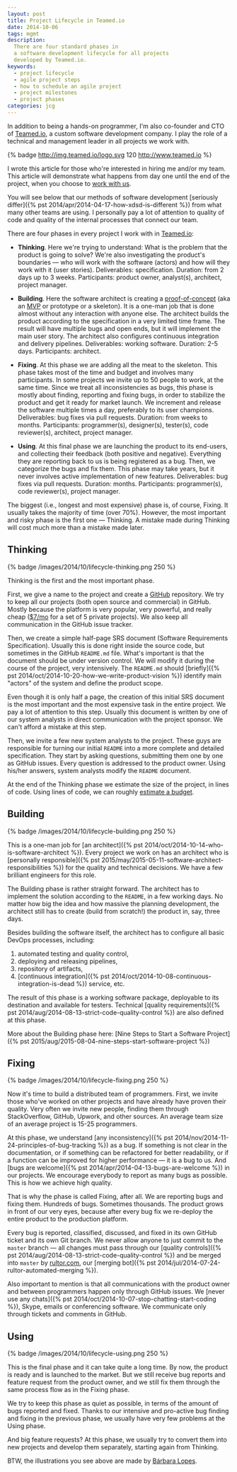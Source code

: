 ```yaml
---
layout: post
title: Project Lifecycle in Teamed.io
date: 2014-10-06
tags: mgmt
description:
  There are four standard phases in
  a software development lifecycle for all projects
  developed by Teamed.io.
keywords:
  - project lifecycle
  - agile project steps
  - how to schedule an agile project
  - project milestones
  - project phases
categories: jcg
---
```


In addition to being a hands-on programmer, I'm also co-founder and CTO of
[Teamed.io](http://www.teamed.io), a custom software development company.
I play the role of a technical and management leader in all projects
we work with.

{% badge http://img.teamed.io/logo.svg 120 http://www.teamed.io %}

I wrote this article for those who're interested in hiring me and/or
my team. This article will demonstrate what happens from day one until
the end of the project, when you choose to [work with us](mailto:hire@teamed.io).

You will see below that our methods of
software development [seriously differ]({% pst 2014/apr/2014-04-17-how-xdsd-is-different %})
from what many other teams are using. I personally pay a lot of attention to quality
of code and quality of the internal processes that connect our team.

<!--more-->

There are four phases in every project I work with in
[Teamed.io](http://www.teamed.io):

 * **Thinking**.
   Here we're trying to understand: What is the problem that the product
   is going to solve? We're also investigating the product's boundaries &mdash;
   who will work with the software (actors) and how will they work with it (user stories).
   Deliverables: specification.
   Duration: from 2 days up to 3 weeks.
   Participants: product owner, analyst(s), architect, project manager.

 * **Building**.
   Here the software architect is creating a [proof-of-concept](https://en.wikipedia.org/wiki/Proof_of_concept)
   (aka an [MVP](https://en.wikipedia.org/wiki/Minimum_viable_product) or prototype or a skeleton).
   It is a one-man job that is done almost without any interaction
   with anyone else. The architect builds the product according to the
   specification in a very limited time frame. The result will have
   multiple bugs and open ends, but it will implement the main user story.
   The architect also configures continuous integration and delivery pipelines.
   Deliverables: working software.
   Duration: 2-5 days.
   Participants: architect.

 * **Fixing**.
   At this phase we are adding all the meat to the skeleton. This phase
   takes most of the time and budget and involves many participants.
   In some projects we invite up to 50 people to work, at the same time.
   Since we treat all inconsistencies as bugs, this phase is mostly about
   finding, reporting and fixing bugs, in order to stabilize the product
   and get it ready for market launch. We increment and
   release the software multiple times a day, preferably to its user
   champions.
   Deliverables: bug fixes via pull requests.
   Duration: from weeks to months.
   Participants: programmer(s), designer(s), tester(s), code reviewer(s), architect, project manager.

 * **Using**.
   At this final phase we are launching the product to its end-users,
   and collecting their feedback (both positive and negative). Everything
   they are reporting back to us is being registered as a bug. Then,
   we categorize the bugs and fix them. This phase may take years, but
   it never involves active implementation of new features.
   Deliverables: bug fixes via pull requests.
   Duration: months.
   Participants: programmer(s), code reviewer(s), project manager.

The biggest (i.e., longest and most expensive) phase is, of course, Fixing. It
usually takes the majority of time (over 70%). However, the most important
and risky phase is the first one &mdash; Thinking. A mistake made during Thinking
will cost much more than a mistake made later.

## Thinking

{% badge /images/2014/10/lifecycle-thinking.png 250 %}

Thinking is the first and the most important phase.

First, we give a name to the project and create a [GitHub](https://github.com) repository. We
try to keep all our projects (both open source and commercial) in GitHub.
Mostly because the platform is very popular, very powerful, and really cheap
([$7/mo](https://github.com/pricing) for a set of 5 private projects).
We also keep all communication in the GitHub issue tracker.

Then, we create a simple half-page SRS document (Software Requirements Specification). Usually
this is done right inside the source code, but sometimes in the GitHub `README.md` file. What's important
is that the document should be under version control. We will modify it
during the course of the project, very intensively. The `README.md` should
[briefly]({% pst 2014/oct/2014-10-20-how-we-write-product-vision %})
identify main "actors" of the system and define the product scope.

Even though it is only half a page, the creation of this initial SRS document
is the most important and the most expensive task in the entire project.
We pay a lot of attention to this step. Usually this document is written
by one of our system analysts in direct communication with the project sponsor. We can't afford
a mistake at this step.

Then, we invite a few new system analysts to the project. These guys
are responsible for turning our initial `README` into a more complete and detailed
specification. They start by asking questions, submitting them one by one
as GitHub issues. Every question is addressed to the product owner. Using
his/her answers, system analysts modify the `README` document.

At the end of the Thinking phase we estimate the size of the project,
in lines of code. Using lines of code, we can roughly
[estimate a budget](http://www.teamed.io/calculator.html).

## Building

{% badge /images/2014/10/lifecycle-building.png 250 %}

This is a one-man job for
[an architect]({% pst 2014/oct/2014-10-14-who-is-software-architect %}).
Every project we work on
has an architect who is [personally responsible]({% pst 2015/may/2015-05-11-software-architect-responsibilities %})
for the quality and technical decisions. We have a few brilliant engineers
for this role.

The Building phase is rather straight forward. The architect has to implement the
solution according to the `README`, in a few working days. No matter
how big the idea and how massive the planning development, the architect
still has to create (build from scratch!) the product in, say, three days.

Besides building the software itself, the architect has to configure all
basic DevOps processes, including:
1) automated testing and quality control,
2) deploying and releasing pipelines,
3) repository of artifacts,
4) [continuous integration]({% pst 2014/oct/2014-10-08-continuous-integration-is-dead %}) service, etc.

The result of this phase is a working software package, deployable
to its destination and available for testers. Technical
[quality requirements]({% pst 2014/aug/2014-08-13-strict-code-quality-control %})
are also defined at this phase.

More about the Building phase here:
[Nine Steps to Start a Software Project]({% pst 2015/aug/2015-08-04-nine-steps-start-software-project %})

## Fixing

{% badge /images/2014/10/lifecycle-fixing.png 250 %}

Now it's time to build a distributed team of programmers. First, we
invite those who've worked on other projects and have already
have proven their quality. Very often we invite new people,
finding them through StackOverflow, GitHub, Upwork, and other sources.
An average team size of an average project is 15-25 programmers.

At this phase, we understand [any inconsistency]({% pst 2014/nov/2014-11-24-principles-of-bug-tracking %})
as a bug. If something is not clear
in the documentation, or if something can be refactored for better
readability, or if a function can be improved for higher performance &mdash;
it is a bug to us.
And [bugs are welcome]({% pst 2014/apr/2014-04-13-bugs-are-welcome %}) in our projects.
We encourage everybody to report as many bugs as possible. This is how
we achieve high quality.

That is why the phase is called Fixing, after all. We are reporting bugs and fixing
them. Hundreds of bugs. Sometimes thousands. The product
grows in front of our very eyes, because after every bug fix
we re-deploy the entire product to the production platform.

Every bug is reported, classified, discussed, and fixed in its
own GitHub ticket and its own Git branch. We never allow anyone
to just commit to the `master` branch &mdash; all changes must pass through
our [quality controls]({% pst 2014/aug/2014-08-13-strict-code-quality-control %})
and be merged into `master` by [rultor.com](http://www.rultor.com),
our [merging bot]({% pst 2014/jul/2014-07-24-rultor-automated-merging %}).

Also important to mention is that all communications with the product owner
and between programmers happen only through GitHub issues. We
[never use any chats]({% pst 2014/oct/2014-10-07-stop-chatting-start-coding %}),
Skype, emails or conferencing software. We communicate
only through tickets and comments in GitHub.

## Using

{% badge /images/2014/10/lifecycle-using.png 250 %}

This is the final phase and it can take quite a long time. By now, the product is
ready and is launched to the market. But we still receive bug reports
and feature request from the product owner, and we still fix them through
the same process flow as in the Fixing phase.

We try to keep this phase as quiet as possible, in terms of
the amount of bugs reported and fixed. Thanks to our intensive and
pro-active bug finding and fixing in the previous phase, we usually
have very few problems at the Using phase.

And big feature requests? At this phase, we usually try to convert
them into new projects and develop them separately, starting again
from Thinking.

BTW, the illustrations you see above are made by
[Bárbara Lopes](https://www.behance.net/lopesbarbara).
